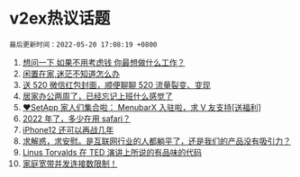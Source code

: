 # v2ex热议话题

`最后更新时间：2022-05-20 17:08:19 +0800`

1. [想问一下 如果不用考虑钱 你最想做什么工作？](https://www.v2ex.com/t/854111)
1. [闲置在家,迷茫不知道怎么办](https://www.v2ex.com/t/854070)
1. [送 520 微信红包封面，顺便聊聊 520 流量裂变、变现](https://www.v2ex.com/t/854125)
1. [居家办公两周了，已经忘记上班什么感觉了](https://www.v2ex.com/t/853972)
1. [❤️SetApp 家人们集合啦： MenubarX 入驻啦，求 V 友支持[送福利]](https://www.v2ex.com/t/854039)
1. [2022 年了，多少在用 safari？](https://www.v2ex.com/t/854007)
1. [iPhone12 还可以再战几年](https://www.v2ex.com/t/854065)
1. [求解惑，求安慰。是互联网行业的人都躺平了，还是我们的产品没有吸引力？](https://www.v2ex.com/t/854154)
1. [Linus Torvalds 在 TED 演讲上所说的有品味的代码](https://www.v2ex.com/t/854016)
1. [家庭宽带并发连接数限制！](https://www.v2ex.com/t/853990)

